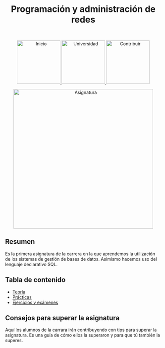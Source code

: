 <h1 align="center"> Programación y administración de redes </h1> <br>
<p align="center">
          <a 		href="https://github.com/Stuja/stuja/tree/master">
  <img alt="Inicio" title="Inicio" src="https://github.com/Stuja/stuja/blob/master/imagenes/boton-inicio.png" width="140">
  </a>
      <a 		href="https://github.com/Stuja/stuja/tree/master/universidad">
  <img alt="Universidad" title="Universidad" src="https://github.com/Stuja/stuja/blob/master/imagenes/boton-universidad.png" width="140">
  </a>
        <a 		href="https://github.com/Stuja/stuja/tree/master/doc/CONTRIBUIR.md">
  <img alt="Contribuir" title="Contribuir" src="https://github.com/Stuja/stuja/blob/master/imagenes/boton-contribuir.png" width="140">
  </a>
</p>
<p align="center">
    <img alt="Asignatura" title="Signatura" src="https://github.com/Stuja/stuja/blob/master/imagenes/asignatura.png" width="450">
</p>




## Resumen

Es la primera asignatura de la carrera en la que aprendemos la utilización de los sistemas de gestión de bases de datos. Asimismo hacemos uso del lenguaje declarativo SQL.



## Tabla de contenido

- [Teoría](https://github.com/Stuja/stuja/tree/master/universidad/asignaturas/Programaci%C3%B3n%20y%20administraci%C3%B3n%20de%20redes/Teor%C3%ADa)
- [Prácticas](https://github.com/Stuja/stuja/tree/master/universidad/asignaturas/Programaci%C3%B3n%20y%20administraci%C3%B3n%20de%20redes/Pr%C3%A1cticas)
- [Ejercicios y exámenes](https://github.com/Stuja/stuja/tree/master/universidad/asignaturas/Programaci%C3%B3n%20y%20administraci%C3%B3n%20de%20redes/Apoyo)



## Consejos para superar la asignatura

Aquí los alumnos de la carrara irán contribuyendo con tips para superar la asignatura. Es una guía de cómo ellos la superaron y para que tú también la superes. 